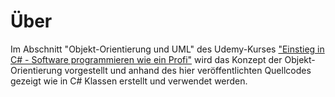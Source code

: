 # Über
Im Abschnitt "Objekt-Orientierung und UML" des Udemy-Kurses ["Einstieg in C# - Software programmieren wie ein Profi"](http://www.lernmoment.de/einstieg-csharp/) wird das Konzept der Objekt-Orientierung vorgestellt und anhand des hier veröffentlichten Quellcodes gezeigt wie in C# Klassen erstellt und verwendet werden.
